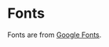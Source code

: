 # Fonts

Fonts are from [Google Fonts](https://fonts.google.com/?category=Handwriting&preview.text=RSVP%20J%26H%20Majoitus%20Y%C3%B6pyminen%20H%C3%A4%C3%A4info&preview.text_type=custom).

